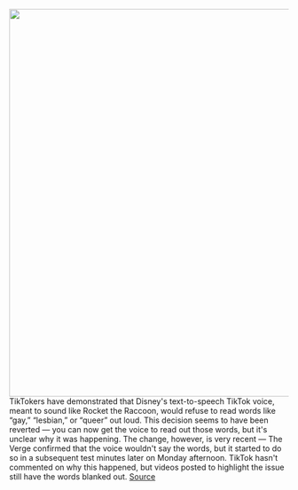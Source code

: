 <img src='https://cdn.vox-cdn.com/thumbor/tg9-c-edGkRLpeUv6F0XtGqg4nM=/0x0:2040x1360/1200x800/filters:focal(857x517:1183x843)/cdn.vox-cdn.com/uploads/chorus_image/image/70146808/acastro_190723_1777_tiktok_0001.0.0.jpg' width='700px' /><br/>
TikTokers have demonstrated that Disney's text-to-speech TikTok voice, meant to sound like Rocket the Raccoon, would refuse to read words like “gay,” “lesbian,” or “queer” out loud. This decision seems to have been reverted — you can now get the voice to read out those words, but it's unclear why it was happening. The change, however, is very recent — The Verge confirmed that the voice wouldn't say the words, but it started to do so in a subsequent test minutes later on Monday afternoon. TikTok hasn't commented on why this happened, but videos posted to highlight the issue still have the words blanked out.
<a href='https://www.theverge.com/2021/11/15/22784046/disney-tiktok-text-to-speech-voice-censor-lgbtq-words-rocket'> Source <a/>